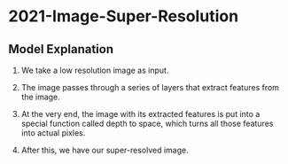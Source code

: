 # 2021-Image-Super-Resolution #

## Model Explanation ##
1. We take a low resolution image as input.

2. The image passes through a series of layers that extract features from the image.

3. At the very end, the image with its extracted features is put into a special function called depth to space, which turns all those features into actual pixles. 

4. After this, we have our super-resolved image.
